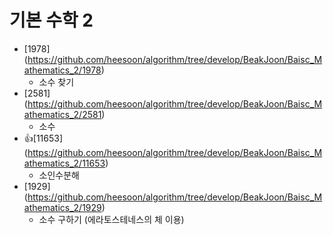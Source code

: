 기본 수학 2
==========================================================================================
* [1978] (https://github.com/heesoon/algorithm/tree/develop/BeakJoon/Baisc_Mathematics_2/1978)
  * 소수 찾기
* [2581] (https://github.com/heesoon/algorithm/tree/develop/BeakJoon/Baisc_Mathematics_2/2581)
  * 소수
* 👍[11653] (https://github.com/heesoon/algorithm/tree/develop/BeakJoon/Baisc_Mathematics_2/11653)
  * 소인수분해
* [1929] (https://github.com/heesoon/algorithm/tree/develop/BeakJoon/Baisc_Mathematics_2/1929)
  * 소수 구하기 (에라토스테네스의 체 이용)
